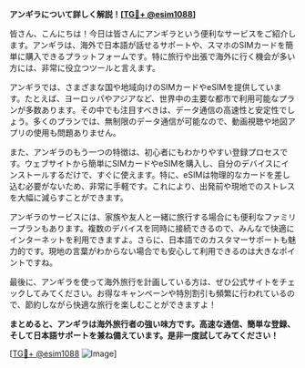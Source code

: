 **アンギラについて詳しく解説！[[TG💪+ @esim1088](https://t.me/s/esim1088)]**

皆さん、こんにちは！今日は皆さんにアンギラという便利なサービスをご紹介します。アンギラは、海外で日本語が話せるサポートや、スマホのSIMカードを簡単に購入できるプラットフォームです。特に旅行や出張で海外に行く機会が多い方には、非常に役立つツールと言えます。

アンギラでは、さまざまな国や地域向けのSIMカードやeSIMを提供しています。たとえば、ヨーロッパやアジアなど、世界中の主要な都市で利用可能なプランが多数あります。その中でも注目すべきは、データ通信の高速性と安定性でしょう。多くのプランでは、無制限のデータ通信が可能なので、動画視聴や地図アプリの使用も問題ありません。

また、アンギラのもう一つの特徴は、初心者にもわかりやすい登録プロセスです。ウェブサイトから簡単にSIMカードやeSIMを購入し、自分のデバイスにインストールするだけで、すぐに使えます。特に、eSIMは物理的なカードを差し込む必要がないため、非常に手軽です。これにより、出発前や現地でのストレスを大幅に減らすことができます。

アンギラのサービスには、家族や友人と一緒に旅行する場合にも便利なファミリープランもあります。複数のデバイスを同時に接続できるので、みんなで快適にインターネットを利用できますよ。さらに、日本語でのカスタマーサポートも魅力的です。現地の言葉がわからない場合でも安心して利用できるのは大きなポイントですね。

最後に、アンギラを使って海外旅行を計画している方は、ぜひ公式サイトをチェックしてみてください。お得なキャンペーンや特別割引も頻繁に行われているので、節約しながら快適な旅行を楽しむことができますよ！

**まとめると、アンギラは海外旅行者の強い味方です。高速な通信、簡単な登録、そして日本語サポートを兼ね備えています。是非一度試してみてください！**

[[TG💪+ @esim1088](https://t.me/s/esim1088) ![Image](https://i.postimg.cc/Y0z9fWf4/image.png)]